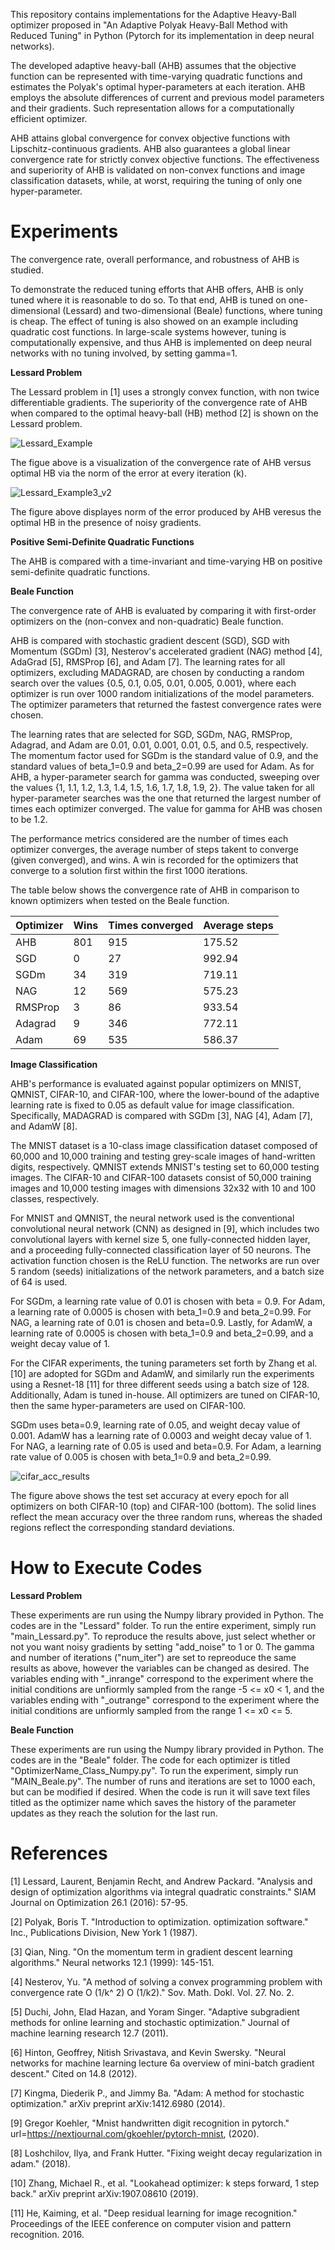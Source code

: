 This repository contains implementations for the Adaptive Heavy-Ball optimizer proposed in "An Adaptive Polyak Heavy-Ball Method with Reduced Tuning" in Python (Pytorch for its implementation in deep neural networks).

The developed adaptive heavy-ball (AHB) assumes that the objective function can be represented with time-varying quadratic functions and estimates the Polyak's optimal hyper-parameters at each iteration. AHB employs the absolute differences of current and previous model parameters and their gradients. Such representation allows for a computationally efficient optimizer. 

AHB attains global convergence for convex objective functions with Lipschitz-continuous gradients. AHB also guarantees a global linear convergence rate for strictly convex objective functions. The effectiveness and superiority of AHB is validated on non-convex functions and image classification datasets, while, at worst, requiring the tuning of only one hyper-parameter.

# Experiments

The convergence rate, overall performance, and robustness of AHB is studied.

To demonstrate the reduced tuning efforts that AHB offers, AHB is only tuned where it is reasonable to do so. To that end, AHB is tuned on one-dimensional (Lessard) and two-dimensional (Beale) functions, where tuning is cheap. The effect of tuning is also showed on an example including quadratic cost functions. In large-scale systems however, tuning is computationally expensive, and thus AHB is implemented on deep neural networks with no tuning involved, by setting gamma=1.

**Lessard Problem**

The Lessard problem in [1] uses a strongly convex function, with non twice differentiable gradients. The superiority of the convergence rate of AHB when compared to the optimal heavy-ball (HB) method [2] is shown on the Lessard problem.

![Lessard_Example](https://user-images.githubusercontent.com/44982976/123044656-f78b8280-d3c7-11eb-8de7-f078039ad073.png)

The figue above is a visualization of the convergence rate of AHB versus optimal HB via the norm of the error at every iteration (k).

![Lessard_Example3_v2](https://user-images.githubusercontent.com/44982976/123048772-c5305400-d3cc-11eb-8239-86c37e699f3d.png)

The figure above displayes norm of the error produced by AHB veresus the optimal HB in the presence of noisy gradients.

**Positive Semi-Definite Quadratic Functions**

The AHB is compared with a time-invariant and time-varying HB on positive semi-definite quadratic functions.



**Beale Function**

The convergence rate of AHB is evaluated by comparing it with first-order optimizers on the (non-convex and non-quadratic) Beale function.

AHB is compared with stochastic gradient descent (SGD), SGD with Momentum (SGDm) [3], Nesterov's accelerated gradient (NAG) method [4], AdaGrad [5], RMSProp [6], and Adam [7]. The learning rates for all optimizers, excluding MADAGRAD, are chosen by conducting a random search over the values {0.5, 0.1, 0.05, 0.01, 0.005, 0.001}, where each optimizer is run over 1000 random initializations of the model parameters. The optimizer parameters that returned the fastest convergence rates were chosen. 

The learning rates that are selected for SGD, SGDm, NAG, RMSProp, Adagrad, and Adam are 0.01, 0.01, 0.001, 0.01, 0.5, and 0.5, respectively. The momentum factor used for SGDm is the standard value of 0.9, and the standard values of beta_1=0.9 and beta_2=0.99 are used for Adam. As for AHB, a hyper-parameter search for gamma was conducted, sweeping over the values {1, 1.1, 1.2, 1.3, 1.4, 1.5, 1.6, 1.7, 1.8, 1.9, 2}. The value taken for all hyper-parameter searches was the one that returned the largest number of times each optimizer converged. The value for gamma for AHB was chosen to be 1.2. 

The performance metrics considered are the number of times each optimizer converges, the average number of steps takent to converge (given converged), and wins. A win is recorded for the optimizers that converge to a solution first within the first 1000 iterations.

The table below shows the convergence rate of AHB in comparison to known optimizers when tested on the Beale function.

Optimizer | Wins | Times converged | Average steps 
--- | --- | --- | ---
AHB | 801 | 915 | 175.52 
SGD | 0 | 27 | 992.94  
SGDm | 34 | 319 | 719.11 
NAG | 12 | 569 | 575.23 
RMSProp | 3 | 86 | 933.54 
Adagrad | 9 | 346 | 772.11 
Adam | 69 | 535 | 586.37 

**Image Classification**

AHB's performance is evaluated against popular optimizers on MNIST, QMNIST, CIFAR-10, and CIFAR-100, where the lower-bound of the adaptive learning rate is fixed to 0.05 as default value for image classification. Specifically, MADAGRAD is compared with SGDm [3], NAG [4], Adam [7], and AdamW [8].

The MNIST dataset is a 10-class image classification dataset composed of 60,000 and 10,000 training and testing grey-scale images of hand-written digits, respectively. QMNIST extends MNIST's testing set to 60,000 testing images. The CIFAR-10 and CIFAR-100 datasets consist of 50,000 training images and 10,000 testing images with dimensions 32x32 with 10 and 100 classes, respectively.

For MNIST and QMNIST, the neural network used is the conventional convolutional neural network (CNN) as designed in [9], which includes two convolutional layers with kernel size 5, one fully-connected hidden layer, and a proceeding fully-connected classification layer of 50 neurons. The activation function chosen is the ReLU function. The networks are run over 5 random (seeds) initializations of the network parameters, and a batch size of 64 is used.

For SGDm, a learning rate value of 0.01 is chosen with beta = 0.9. For Adam, a learning rate of 0.0005 is chosen with beta_1=0.9 and beta_2=0.99. For NAG, a learning rate of 0.01 is chosen and beta=0.9. Lastly, for AdamW, a learning rate of 0.0005 is chosen with beta_1=0.9 and beta_2=0.99, and a weight decay value of 1.

For the CIFAR experiments, the tuning parameters set forth by Zhang et al. [10] are adopted for SGDm and AdamW, and similarly run the experiments using a Resnet-18 [11] for three different seeds using a batch size of 128. Additionally, Adam is tuned in-house. All optimizers are tuned on CIFAR-10, then the same hyper-parameters are used on CIFAR-100.

SGDm uses beta=0.9, learning rate of 0.05, and weight decay value of 0.001. AdamW has a learning rate of 0.0003 and weight decay value of 1. For NAG, a learning rate of 0.05 is used and beta=0.9. For Adam, a learning rate value of 0.005 is chosen with beta_1=0.9 and beta_2=0.99.

![cifar_acc_results](https://user-images.githubusercontent.com/44982976/123177294-fd7a7580-d452-11eb-8527-97d302024e85.png)

The figure above shows the test set accuracy at every epoch for all optimizers on both CIFAR-10 (top) and CIFAR-100 (bottom). The solid lines reflect the mean accuracy over the three random runs, whereas the shaded regions reflect the corresponding standard deviations.

# How to Execute Codes

**Lessard Problem**

These experiments are run using the Numpy library provided in Python. The codes are in the "Lessard" folder. To run the entire experiment, simply run "main_Lessard.py". To reproduce the results above, just select whether or not you want noisy gradients by setting "add_noise" to 1 or 0. The gamma and number of iterations ("num_iter") are set to repreoduce the same results as above, however the variables can be changed as desired. The variables ending with "_inrange" correspond to the experiment where the initial conditions are unfiormly sampled from the range -5 <= x0 < 1, and the variables ending with "_outrange" correspond to the experiment where the initial conditions are unfiormly sampled from the range 1 <= x0 <= 5.

**Beale Function**

These experiments are run using the Numpy library provided in Python. The codes are in the "Beale" folder. The code for each optimizer is titled "OptimizerName_Class_Numpy.py". To run the experiment, simply run "MAIN_Beale.py". The number of runs and iterations are set to 1000 each, but can be modified if desired. When the code is run it will save text files titled as the optimizer name which saves the history of the parameter updates as they reach the solution for the last run.

# References

[1] Lessard, Laurent, Benjamin Recht, and Andrew Packard. "Analysis and design of optimization algorithms via integral quadratic constraints." SIAM Journal on Optimization 26.1 (2016): 57-95.

[2] Polyak, Boris T. "Introduction to optimization. optimization software." Inc., Publications Division, New York 1 (1987).

[3] Qian, Ning. "On the momentum term in gradient descent learning algorithms." Neural networks 12.1 (1999): 145-151.

[4] Nesterov, Yu. "A method of solving a convex programming problem with convergence rate O (1/k^ 2) O (1/k2)." Sov. Math. Dokl. Vol. 27. No. 2.

[5] Duchi, John, Elad Hazan, and Yoram Singer. "Adaptive subgradient methods for online learning and stochastic optimization." Journal of machine learning research 12.7 (2011).

[6] Hinton, Geoffrey, Nitish Srivastava, and Kevin Swersky. "Neural networks for machine learning lecture 6a overview of mini-batch gradient descent." Cited on 14.8 (2012).

[7] Kingma, Diederik P., and Jimmy Ba. "Adam: A method for stochastic optimization." arXiv preprint arXiv:1412.6980 (2014).

[9] Gregor Koehler, "Mnist handwritten digit recognition in pytorch." url=https://nextjournal.com/gkoehler/pytorch-mnist, (2020).

[8] Loshchilov, Ilya, and Frank Hutter. "Fixing weight decay regularization in adam." (2018).

[10] Zhang, Michael R., et al. "Lookahead optimizer: k steps forward, 1 step back." arXiv preprint arXiv:1907.08610 (2019).

[11] He, Kaiming, et al. "Deep residual learning for image recognition." Proceedings of the IEEE conference on computer vision and pattern recognition. 2016.
